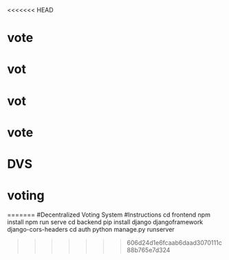 <<<<<<< HEAD
# vote
# vot
# vot
# vote
# DVS
# voting
=======
#Decentralized Voting System
#Instructions
cd frontend
npm install
npm run serve
cd backend
pip install django djangoframework django-cors-headers
cd auth
python manage.py runserver
>>>>>>> 606d24d1e6fcaab6daad3070111c88b765e7d324
